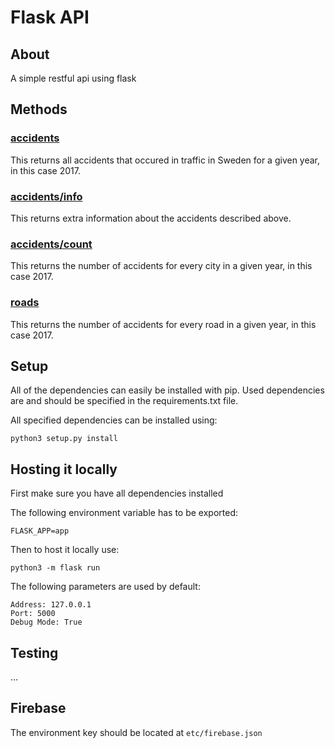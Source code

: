 # Flask API



## About

A simple restful api using flask


## Methods

### [accidents](https://h4s-api.herokuapp.com/api/accidents/2017)
This returns all accidents that occured in traffic in Sweden for a given year, in this case 2017.

### [accidents/info](https://h4s-api.herokuapp.com/api/accidents/info/2017)
This returns extra information about the accidents described above.

### [accidents/count](https://h4s-api.herokuapp.com/api/accidents/count/2017)
This returns the number of accidents for every city in a given year, in this case 2017.

### [roads](https://h4s-api.herokuapp.com/api/roads/2017)
This returns the number of accidents for every road in a given year, in this case 2017.

## Setup
All of the dependencies can easily be installed with pip. Used dependencies are and should be specified in the requirements.txt file.

All specified dependencies can be installed using:

`python3 setup.py install`

## Hosting it locally

First make sure you have all dependencies installed

The following environment variable has to be exported:
```
FLASK_APP=app
```

Then to host it locally use:
```
python3 -m flask run
```

The following parameters are used by default:
```
Address: 127.0.0.1
Port: 5000
Debug Mode: True
```

## Testing
...


## Firebase

The environment key should be located at `etc/firebase.json`
